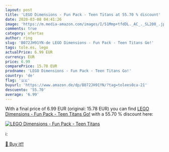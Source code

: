 ```yaml
---
layout: post
title: 'LEGO Dimensions - Fun Pack - Teen Titans at 55.70 % discount'
date: 2020-03-08 04:41:26
image: 'https://m.media-amazon.com/images/I/51Mmp+tfdDL._AC_._SL200_.jpg'
comments: true
category: ofertas
author: ring
slug: 'B072JH91YN-de LEGO Dimensions - Fun Pack - Teen Titans Go!'
tags: tole.es, lego
actualPrice: 6.99 EUR
currency: EUR
price: 6.99
comparePrice: 15.78 EUR
prodname: 'LEGO Dimensions - Fun Pack - Teen Titans Go!'
country: 'de'
flag: '🇩🇪'
buyurl: 'https://www.amazon.de/dp/B072JH91YN/?tag=tolees0ca-21'
descuento: '55.70'
average: '6.99'
---
```


With a final price of 6.99 EUR (original: 15.78 EUR) you can find [LEGO Dimensions - Fun Pack - Teen Titans Go!](https://www.amazon.de/dp/B072JH91YN/?tag=tolees0ca-21) with a  55.70 % discount here:

[![LEGO Dimensions - Fun Pack - Teen Titans](https://m.media-amazon.com/images/I/51Mmp+tfdDL._AC_._SL200_.jpg)](https://www.amazon.de/dp/B072JH91YN/?tag=tolees0ca-21)

ℹ️:


[🛒 Buy it!!](https://www.amazon.de/dp/B072JH91YN/?tag=tolees0ca-21)

